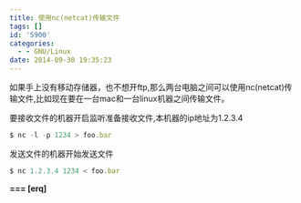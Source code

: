 ```yaml
---
title: 使用nc(netcat)传输文件
tags: []
id: '5900'
categories:
  - - GNU/Linux
date: 2014-09-30 19:35:23
---
```



<!-- more -->
如果手上没有移动存储器，也不想开ftp,那么两台电脑之间可以使用nc(netcat)传输文件,比如现在要在一台mac和一台linux机器之间传输文件。

要接收文件的机器开启监听准备接收文件,本机器的ip地址为1.2.3.4

```js
$ nc -l -p 1234 > foo.bar
```

发送文件的机器开始发送文件 

```js
$ nc 1.2.3.4 1234 < foo.bar
```

**\===
\[erq\]**